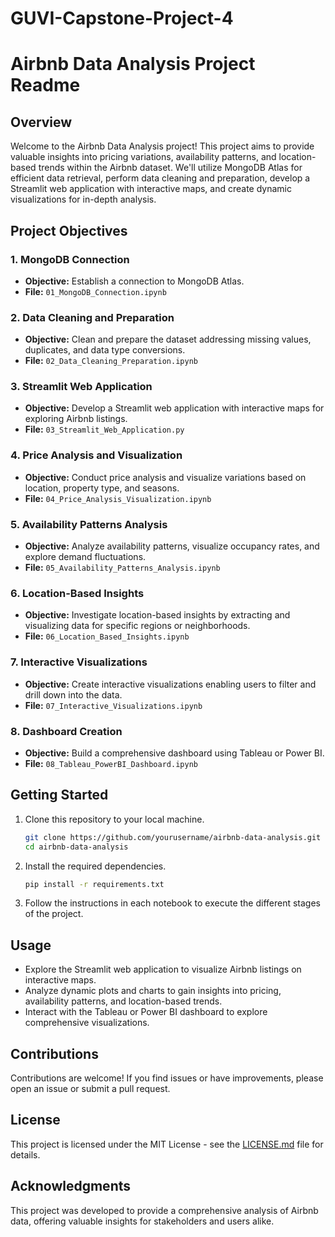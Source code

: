 # GUVI-Capstone-Project-4
# Airbnb Data Analysis Project Readme

## Overview
Welcome to the Airbnb Data Analysis project! This project aims to provide valuable insights into pricing variations, availability patterns, and location-based trends within the Airbnb dataset. We'll utilize MongoDB Atlas for efficient data retrieval, perform data cleaning and preparation, develop a Streamlit web application with interactive maps, and create dynamic visualizations for in-depth analysis.

## Project Objectives

### 1. MongoDB Connection
- **Objective:** Establish a connection to MongoDB Atlas.
- **File:** `01_MongoDB_Connection.ipynb`

### 2. Data Cleaning and Preparation
- **Objective:** Clean and prepare the dataset addressing missing values, duplicates, and data type conversions.
- **File:** `02_Data_Cleaning_Preparation.ipynb`

### 3. Streamlit Web Application
- **Objective:** Develop a Streamlit web application with interactive maps for exploring Airbnb listings.
- **File:** `03_Streamlit_Web_Application.py`

### 4. Price Analysis and Visualization
- **Objective:** Conduct price analysis and visualize variations based on location, property type, and seasons.
- **File:** `04_Price_Analysis_Visualization.ipynb`

### 5. Availability Patterns Analysis
- **Objective:** Analyze availability patterns, visualize occupancy rates, and explore demand fluctuations.
- **File:** `05_Availability_Patterns_Analysis.ipynb`

### 6. Location-Based Insights
- **Objective:** Investigate location-based insights by extracting and visualizing data for specific regions or neighborhoods.
- **File:** `06_Location_Based_Insights.ipynb`

### 7. Interactive Visualizations
- **Objective:** Create interactive visualizations enabling users to filter and drill down into the data.
- **File:** `07_Interactive_Visualizations.ipynb`

### 8. Dashboard Creation
- **Objective:** Build a comprehensive dashboard using Tableau or Power BI.
- **File:** `08_Tableau_PowerBI_Dashboard.ipynb`

## Getting Started
1. Clone this repository to your local machine.
   ```bash
   git clone https://github.com/yourusername/airbnb-data-analysis.git
   cd airbnb-data-analysis
   ```

2. Install the required dependencies.
   ```bash
   pip install -r requirements.txt
   ```

3. Follow the instructions in each notebook to execute the different stages of the project.

## Usage
- Explore the Streamlit web application to visualize Airbnb listings on interactive maps.
- Analyze dynamic plots and charts to gain insights into pricing, availability patterns, and location-based trends.
- Interact with the Tableau or Power BI dashboard to explore comprehensive visualizations.

## Contributions
Contributions are welcome! If you find issues or have improvements, please open an issue or submit a pull request.

## License
This project is licensed under the MIT License - see the [LICENSE.md](LICENSE.md) file for details.

## Acknowledgments
This project was developed to provide a comprehensive analysis of Airbnb data, offering valuable insights for stakeholders and users alike.

